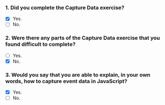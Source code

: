 ### 1. Did you complete the Capture Data exercise?

- [x] Yes.
- [ ] No.

### 2. Were there any parts of the Capture Data exercise that you found difficult to complete?

- [ ] Yes.
- [x] No.

### 3. Would you say that you are able to explain, in your own words, how to capture event data in JavaScript?

- [x] Yes.
- [ ] No.
